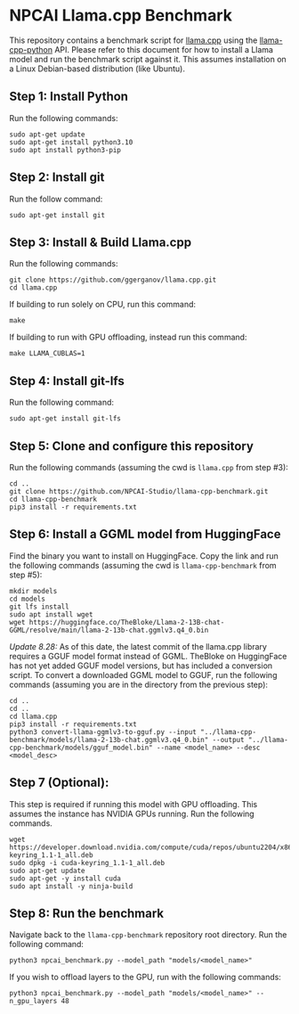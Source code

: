 # NPCAI Llama.cpp Benchmark

This repository contains a benchmark script for [llama.cpp](https://github.com/ggerganov/llama.cpp) using the [llama-cpp-python](https://github.com/abetlen/llama-cpp-python) API. Please refer to this document for how to install a Llama model and run the benchmark script against it. This assumes installation on a Linux Debian-based distribution (like Ubuntu).

## Step 1: Install Python

Run the following commands:

```
sudo apt-get update
sudo apt-get install python3.10
sudo apt install python3-pip
```

## Step 2: Install git

Run the follow command:

```
sudo apt-get install git
```

## Step 3: Install & Build Llama.cpp

Run the following commands:

```
git clone https://github.com/ggerganov/llama.cpp.git
cd llama.cpp
```

If building to run solely on CPU, run this command:

```
make
```

If building to run with GPU offloading, instead run this command:

```
make LLAMA_CUBLAS=1
```

## Step 4: Install git-lfs

Run the following command:

```
sudo apt-get install git-lfs
```

## Step 5: Clone and configure this repository

Run the following commands (assuming the cwd is `llama.cpp` from step #3):

```
cd ..
git clone https://github.com/NPCAI-Studio/llama-cpp-benchmark.git
cd llama-cpp-benchmark
pip3 install -r requirements.txt
```

## Step 6: Install a GGML model from HuggingFace

Find the binary you want to install on HuggingFace. Copy the link and run the following commands (assuming the cwd is `llama-cpp-benchmark` from step #5):

```
mkdir models
cd models
git lfs install
sudo apt install wget
wget https://huggingface.co/TheBloke/Llama-2-13B-chat-GGML/resolve/main/llama-2-13b-chat.ggmlv3.q4_0.bin
```

*Update 8.28:* As of this date, the latest commit of the llama.cpp library requires a GGUF model format instead of GGML. TheBloke on HuggingFace has not yet added GGUF model versions, but has included a conversion script. To convert a downloaded GGML model to GGUF, run the following commands (assuming you are in the directory from the previous step):

```
cd ..
cd ..
cd llama.cpp
pip3 install -r requirements.txt
python3 convert-llama-ggmlv3-to-gguf.py --input "../llama-cpp-benchmark/models/llama-2-13b-chat.ggmlv3.q4_0.bin" --output "../llama-cpp-benchmark/models/gguf_model.bin" --name <model_name> --desc <model_desc>
```

## Step 7 (Optional):

This step is required if running this model with GPU offloading. This assumes the instance has NVIDIA GPUs running. Run the following commands.

```
wget https://developer.download.nvidia.com/compute/cuda/repos/ubuntu2204/x86_64/cuda-keyring_1.1-1_all.deb
sudo dpkg -i cuda-keyring_1.1-1_all.deb
sudo apt-get update
sudo apt-get -y install cuda
sudo apt install -y ninja-build
```

## Step 8: Run the benchmark

Navigate back to the `llama-cpp-benchmark` repository root directory. Run the following command:

```
python3 npcai_benchmark.py --model_path "models/<model_name>"
```

If you wish to offload layers to the GPU, run with the following commands:

```
python3 npcai_benchmark.py --model_path "models/<model_name>" --n_gpu_layers 48
```